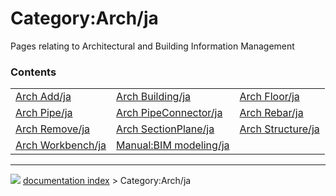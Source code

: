 # Category:Arch/ja
Pages relating to Architectural and Building Information Management

### Contents

|     |     |     |
| --- | --- | --- |
| [Arch Add/ja](Arch_Add/ja.md) | [Arch Building/ja](Arch_Building/ja.md) | [Arch Floor/ja](Arch_Floor/ja.md) |
| [Arch Pipe/ja](Arch_Pipe/ja.md) | [Arch PipeConnector/ja](Arch_PipeConnector/ja.md) | [Arch Rebar/ja](Arch_Rebar/ja.md) |
| [Arch Remove/ja](Arch_Remove/ja.md) | [Arch SectionPlane/ja](Arch_SectionPlane/ja.md) | [Arch Structure/ja](Arch_Structure/ja.md) |
| [Arch Workbench/ja](Arch_Workbench/ja.md) | [Manual:BIM modeling/ja](Manual_BIM_modeling/ja.md) |



---
![](images/Right_arrow.png) [documentation index](../README.md) > Category:Arch/ja
